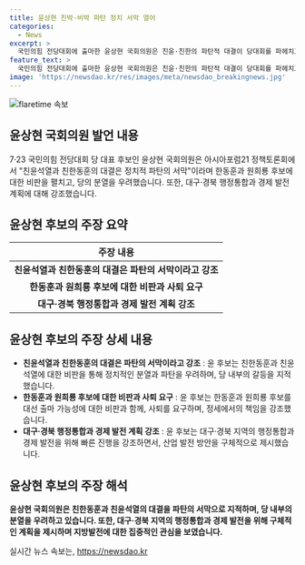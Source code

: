 ```yaml
---
title: 윤상현 친박·비박 파탄 정치 서막 열어
categories:
  - News
excerpt: >
  국민의힘 전당대회에 출마한 윤상현 국회의원은 친윤·친한의 파탄적 대결이 당대회를 파헤치고 있다며 대선 후보들의 비판에 공개적으로 대응하고 있다. 또한, 당의 분열을 우려하며 변화와 혁신을 강조하며 당 내 정책에 대한 비판적 입장을 피하지 않고 있다.
feature_text: >
  국민의힘 전당대회에 출마한 윤상현 국회의원은 친윤·친한의 파탄적 대결이 당대회를 파헤치고 있다며 대선 후보들의 비판에 공개적으로 대응하고 있다. 또한, 당의 분열을 우려하며 변화와 혁신을 강조하며 당 내 정책에 대한 비판적 입장을 피하지 않고 있다.
image: 'https://newsdao.kr/res/images/meta/newsdao_breakingnews.jpg'
---
```


<p><img src="https://newsdao.kr/res/images/meta/newsdao_breakingnews.jpg" alt="flaretime 속보" /></p>

<h2 data-ke-size="size26">윤상현 국회의원 발언 내용</h2>

<p data-ke-size="size16">7·23 국민의힘 전당대회 당 대표 후보인 윤상현 국회의원은 아시아포럼21 정책토론회에서 "친윤석열과 친한동훈의 대결은 정치적 파탄의 서막"이라며 한동훈과 원희룡 후보에 대한 비판을 펼치고, 당의 분열을 우려했습니다. 또한, 대구·경북 행정통합과 경제 발전 계획에 대해 강조했습니다.</p>

<h2 data-ke-size="size26">윤상현 후보의 주장 요약</h2>

<table>
    <thead>
        <tr>
            <th>주장 내용</th>
        </tr>
    </thead>
    <tbody>
        <tr>
            <td style="text-align: center; height: 17px;"><b>친윤석열과 친한동훈의 대결은 파탄의 서막이라고 강조</b></td>
        </tr>
        <tr>
            <td style="text-align: center; height: 17px;"><b>한동훈과 원희룡 후보에 대한 비판과 사퇴 요구</b></td>
        </tr>
        <tr>
            <td style="text-align: center; height: 17px;"><b>대구·경북 행정통합과 경제 발전 계획 강조</b></td>
        </tr>
    </tbody>
</table>

<h2 data-ke-size="size26">윤상현 후보의 주장 상세 내용</h2>

<ul>
    <li><b>친윤석열과 친한동훈의 대결은 파탄의 서막이라고 강조</b> : 윤 후보는 친한동훈과 친윤석열에 대한 비판을 통해 정치적인 분열과 파탄을 우려하며, 당 내부의 갈등을 지적했습니다.</li>
    <li><b>한동훈과 원희룡 후보에 대한 비판과 사퇴 요구</b> : 윤 후보는 한동훈과 원희룡 후보를 대선 출마 가능성에 대한 비판과 함께, 사퇴를 요구하며, 정세에서의 책임을 강조했습니다.</li>
    <li><b>대구·경북 행정통합과 경제 발전 계획 강조</b> : 윤 후보는 대구·경북 지역의 행정통합과 경제 발전을 위해 빠른 진행을 강조하면서, 산업 발전 방안을 구체적으로 제시했습니다.</li>
</ul>

<h2 data-ke-size="size26">윤상현 후보의 주장 해석</h2>

<p data-ke-size="size16"><b>윤상현 국회의원은 친한동훈과 친윤석열의 대결을 파탄의 서막으로 지적하며, 당 내부의 분열을 우려하고 있습니다. 또한, 대구·경북 지역의 행정통합과 경제 발전을 위해 구체적인 계획을 제시하며 지방발전에 대한 집중적인 관심을 보였습니다.</b></p>
실시간 뉴스 속보는, <a href="https://newsdao.kr" rel="dofollow">https://newsdao.kr</a>


